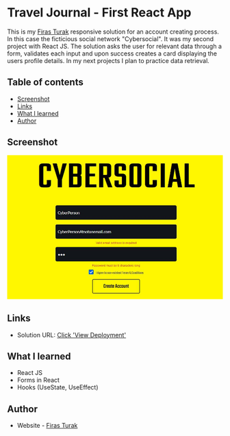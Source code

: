 # Travel Journal - First React App

This is my [Firas Turak](https://www.linkedin.com/in/firasturak/) responsive solution for an account creating process. In this case the ficticious social network "Cybersocial". It was my second project with React JS. The solution asks the user for relevant data through a form, validates each input and upon success creates a card displaying the users profile details. In my next projects I plan to practice data retrieval.

## Table of contents

- [Screenshot](#screenshot)
- [Links](#links)
- [What I learned](#what-i-learned)
- [Author](#author)



## Screenshot

![Solution](./public/solution.jpg)

## Links

- Solution URL: [Click 'View Deployment']()

## What I learned
- React JS
- Forms in React
- Hooks (UseState, UseEffect)

## Author

- Website - [Firas Turak](https://www.linkedin.com/in/firasturak/)
